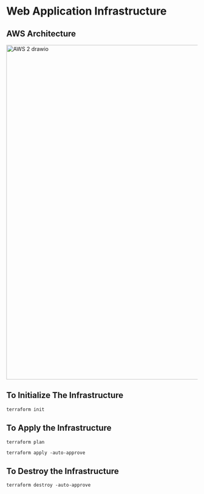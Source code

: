 # Web Application Infrastructure

## AWS Architecture
<img width="1461" height="881" alt="AWS 2 drawio" src="https://github.com/user-attachments/assets/76892627-3359-4579-9abb-fa637e2ab159" />

## To Initialize The Infrastructure
```
terraform init
```

## To Apply the Infrastructure
```
terraform plan
```
```
terraform apply -auto-approve
```

## To Destroy the Infrastructure
```
terraform destroy -auto-approve
```
